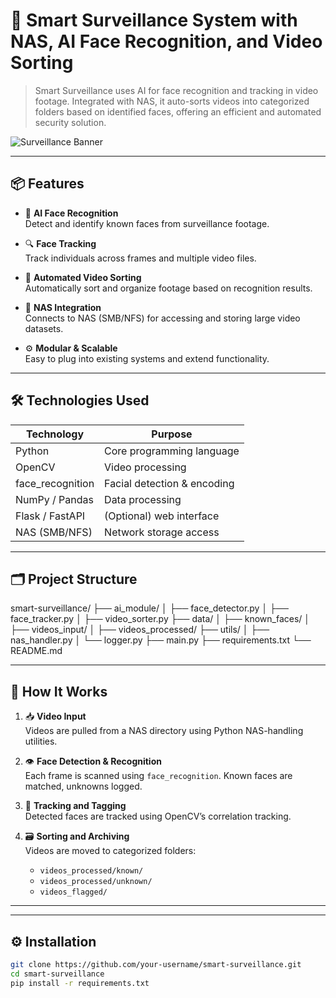 # 🧠 Smart Surveillance System with NAS, AI Face Recognition, and Video Sorting

> Smart Surveillance uses AI for face recognition and tracking in video footage. Integrated with NAS, it auto-sorts videos into categorized folders based on identified faces, offering an efficient and automated security solution.

![Surveillance Banner](https://sdmntpreastus2.oaiusercontent.com/files/00000000-84e0-61f6-a3d6-b3d5bd59b3c9/raw?se=2025-05-17T18%3A04%3A04Z&sp=r&sv=2024-08-04&sr=b&scid=00000000-0000-0000-0000-000000000000&skoid=02b7f7b5-29f8-416a-aeb6-99464748559d&sktid=a48cca56-e6da-484e-a814-9c849652bcb3&skt=2025-05-17T01%3A32%3A21Z&ske=2025-05-18T01%3A32%3A21Z&sks=b&skv=2024-08-04&sig=fj0YFVDdn8HoxErX%2BtBnRecr%2BWxCXHKkfAlz1jVtIRc%3D)

---

## 📦 Features

- 🎯 **AI Face Recognition**  
  Detect and identify known faces from surveillance footage.

- 🔍 **Face Tracking**  
  Track individuals across frames and multiple video files.

- 🧠 **Automated Video Sorting**  
  Automatically sort and organize footage based on recognition results.

- 📁 **NAS Integration**  
  Connects to NAS (SMB/NFS) for accessing and storing large video datasets.

- ⚙️ **Modular & Scalable**  
  Easy to plug into existing systems and extend functionality.

---

## 🛠️ Technologies Used

| Technology         | Purpose                     |
|--------------------|-----------------------------|
| Python             | Core programming language   |
| OpenCV             | Video processing            |
| face_recognition   | Facial detection & encoding |
| NumPy / Pandas     | Data processing             |
| Flask / FastAPI    | (Optional) web interface    |
| NAS (SMB/NFS)      | Network storage access      |

---

## 🗂️ Project Structure

smart-surveillance/
├── ai_module/
│ ├── face_detector.py
│ ├── face_tracker.py
│ ├── video_sorter.py
├── data/
│ ├── known_faces/
│ ├── videos_input/
│ ├── videos_processed/
├── utils/
│ ├── nas_handler.py
│ └── logger.py
├── main.py
├── requirements.txt
└── README.md

---
## 🎯 How It Works


1. 📥 **Video Input**  
   Videos are pulled from a NAS directory using Python NAS-handling utilities.

2. 👁️ **Face Detection & Recognition**  
   Each frame is scanned using `face_recognition`. Known faces are matched, unknowns logged.

3. 🔄 **Tracking and Tagging**  
   Detected faces are tracked using OpenCV’s correlation tracking.

4. 🗃️ **Sorting and Archiving**  
   Videos are moved to categorized folders:
   - `videos_processed/known/`
   - `videos_processed/unknown/`
   - `videos_flagged/`

---

---

## ⚙️ Installation

```bash
git clone https://github.com/your-username/smart-surveillance.git
cd smart-surveillance
pip install -r requirements.txt
